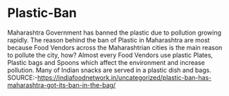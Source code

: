 # Plastic-Ban
Maharashtra Government has banned the plastic due to pollution growing rapidly. The reason behind the ban of Plastic in Maharashtra are most because Food Vendors across the Maharashtrian cities is the main reason to pollute the city, how? Almost every Food Vendors use plastic Plates, Plastic bags and Spoons which affect the environment and increase pollution. Many of Indian snacks are served in a plastic dish and bags.                                SOURCE:-https://indiafoodnetwork.in/uncategorized/plastic-ban-has-maharashtra-got-its-ban-in-the-bag/
